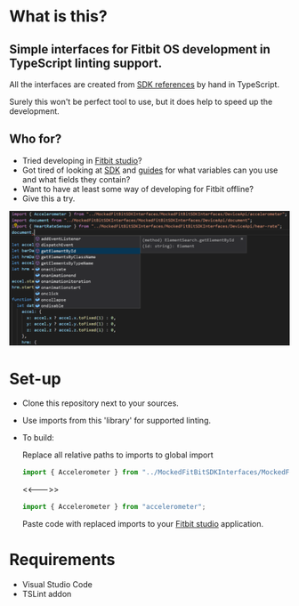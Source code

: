 # What is this?
## Simple interfaces for Fitbit OS development in TypeScript linting support.

All the interfaces are created from [SDK references](https://dev.fitbit.com/build/reference/) by hand in TypeScript.

Surely this won't be perfect tool to use, but it does help to speed up the development.

## Who for? 

* Tried developing in [Fitbit studio](http://studio.fitbit.com/)?
* Got tired of looking at [SDK](https://dev.fitbit.com/build/reference/) and [guides](https://dev.fitbit.com/build/guides/) for what variables can you use and what fields they contain?
* Want to have at least some way of developing for Fitbit offline? 
* Give this a try.

![Linting example](README-extras/linting_example.png?raw=true "Linting example")

# Set-up

* Clone this repository next to your sources.
* Use imports from this 'library' for supported linting.
* To build:

    Replace all relative paths to imports to global import
    ```typescript
    import { Accelerometer } from "../MockedFitBitSDKInterfaces/MockedFitBitSDKInterfaces/DeviceApi/accelerometer";
    ```
    <<--->>
    ```typescript
    import { Accelerometer } from "accelerometer";
    ```
    Paste code with replaced imports to your [Fitbit studio](http://studio.fitbit.com/) application.



# Requirements

* Visual Studio Code
* TSLint addon


